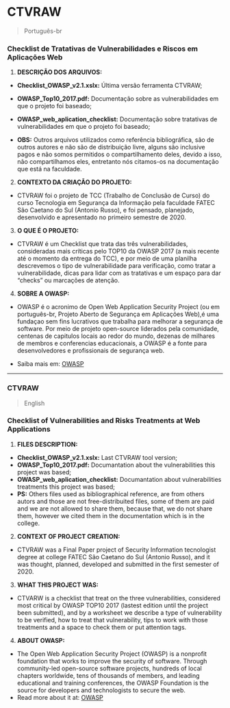 # CTVRAW 
> Português-br
###  Checklist de Tratativas de Vulnerabilidades e Riscos em Aplicações Web
 1. **DESCRIÇÃO DOS ARQUIVOS:**

- **Checklist_OWASP_v2.1.xslx:** Última versão ferramenta CTVRAW;

- **OWASP_Top10_2017.pdf:** Documentação sobre as vulnerabilidades em que o projeto foi baseado;

- **OWASP_web_aplication_checklist:** Documentação sobre tratativas de vulnerabilidades em que o projeto foi baseado;

- **OBS:** Outros arquivos utilizados como referência bibliográfica, são de outros autores e não são de distribuição livre, alguns são inclusive pagos e não somos permitidos o compartilhamento deles, devido a isso, não compartilhamos eles, entretanto nós citamos-os na documentação que está na faculdade.

 2. **CONTEXTO DA CRIAÇÃO DO PROJETO:**

- CTVRAW foi o projeto de TCC (Trabalho de Conclusão de Curso) do curso Tecnologia em Segurança da Informação pela faculdade FATEC São Caetano do Sul (Antonio Russo), e foi pensado, planejado, desenvolvido e apresentado no primeiro semestre de 2020.


 3. **O QUE É O PROJETO:**
 
- CTVRAW é um Checklist que trata das três vulnerabilidades, consideradas mais críticas pelo TOP10 da OWASP 2017 (a mais recente até o momento da entrega do TCC), e por meio de uma planilha descrevemos o tipo de vulnerabilidade para verificação, como tratar a vulnerabilidade, dicas para lidar com as tratativas e um espaço para dar “checks” ou marcações de atenção.

4. **SOBRE A OWASP:**

- OWASP é o acronimo de Open Web Application Security Project (ou em português-br, Projeto Aberto de Segurança em Aplicações Web),é uma fundaçao sem fins lucrativos que trabalha para melhorar a segurança de software. Por meio de projeto open-source liderados pela comunidade, centenas de capitulos locais ao redor do mundo, dezenas de milhares de membros e conferencias educacionais, a OWASP é a fonte para desenvolvedores e profissionais de segurança web.

- Saiba mais em: [OWASP](https://owasp.org/)

***

### CTVRAW
>English
### Checklist of Vulnerabilities and Risks Treatments at Web Applications

1. **FILES DESCRIPTION:**
- **Checklist_OWASP_v2.1.xslx:** Last CTVRAW tool version;
- **OWASP_Top10_2017.pdf:** Documantation about the vulnerabilities this project was based;
- **OWASP_web_aplication_checklist:** Documantation about vulnerabilities treatments this project was based;
- **PS:** Others files used as bibliographical reference, are from others autors and those are not free-distribuited files, some of them are paid and we are not allowed to share them, because that, we do not share them, however we cited them in the documentation which is in the college.

2. **CONTEXT OF PROJECT CREATION:**
- CTVRAW was a Final Paper project of Security Information tecnologist degree at college FATEC São Caetano do Sul (Antonio Russo), and it was thought, planned, developed and submitted in the first semester of 2020.

3. **WHAT THIS PROJECT WAS:**
- CTVARW is a checklist that treat on the three vulnerabilities, considered most critical by OWASP TOP10 2017 (lastest edition until the project been submitted), and by a worksheet we describe a type of vulnerability to be verified, how to treat that vulnerability, tips to work with those treatments and a space to check them or put attention tags.

4. **ABOUT OWASP:**
- The Open Web Application Security Project (OWASP) is a nonprofit foundation that works to improve the security of software. Through community-led open-source software projects, hundreds of local chapters worldwide, tens of thousands of members, and leading educational and training conferences, the OWASP Foundation is the source for developers and technologists to secure the web.
- Read more about it at: [OWASP](https://owasp.org/)
